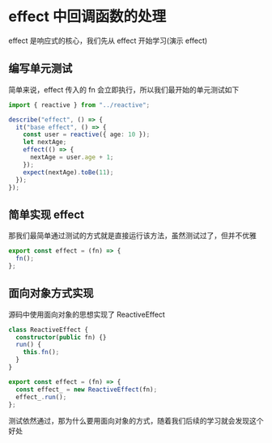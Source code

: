 # effect 中回调函数的处理

effect 是响应式的核心，我们先从 effect 开始学习(演示 effect)

## 编写单元测试

简单来说，effect 传入的 fn 会立即执行，所以我们最开始的单元测试如下

```ts
import { reactive } from "../reactive";

describe("effect", () => {
  it("base effect", () => {
    const user = reactive({ age: 10 });
    let nextAge;
    effect(() => {
      nextAge = user.age + 1;
    });
    expect(nextAge).toBe(11);
  });
});
```

## 简单实现 effect

那我们最简单通过测试的方式就是直接运行该方法，虽然测试过了，但并不优雅

```ts
export const effect = (fn) => {
  fn();
};
```

## 面向对象方式实现

源码中使用面向对象的思想实现了 ReactiveEffect

```ts
class ReactiveEffect {
  constructor(public fn) {}
  run() {
    this.fn();
  }
}

export const effect = (fn) => {
  const effect_ = new ReactiveEffect(fn);
  effect_.run();
};
```

测试依然通过，那为什么要用面向对象的方式，随着我们后续的学习就会发现这个好处
